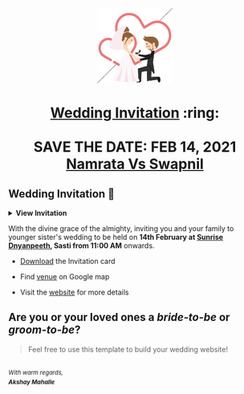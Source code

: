 
<p align="center"><a href="https://sonali.netlify.app/"><img src="./assets/wedding.gif" width="150px" height="150px"/></a></p>
<h1 align="center"><a href="https://sonali.netlify.app/">Wedding Invitation</a> :ring: <br> <br> SAVE THE DATE: FEB 14, 2021 <br> <a href="https://sonali.netlify.app/">Namrata Vs Swapnil</a></h1>

## Wedding Invitation :ring:

<details>
  <summary><strong>View Invitation</strong></summary>
  <a href="https://sonali.netlify.app/"><img src="./assets/img/sonali.jpeg" /></a>
</details>

With the divine grace of the almighty,
inviting you and your family to younger sister's wedding to be held on **14th February at [Sunrise Dnyanpeeth](https://goo.gl/maps/bpzytfjpYg9o95A6A), Sasti from 11:00 AM** onwards.

- [Download](https://github.com/akshaymahalle/Namrta-Vs-Swapnil/blob/main/14th%20Feb/invitation/My%20Invitation.pdf) the Invitation card

- Find [venue](https://goo.gl/maps/bpzytfjpYg9o95A6A) on Google map

- Visit the [website](https://sonali.netlify.app/) for more details

## Are you or your loved ones a *bride-to-be* or *groom-to-be*? 
> Feel free to use this template to build your wedding website!

<br><sup><i>With warm regards,<br>
**Akshay Mahalle**<i></sup><br>

